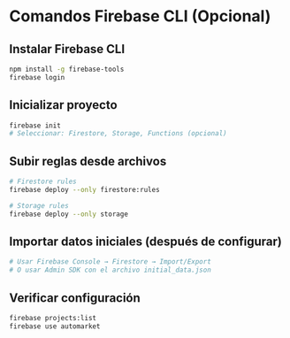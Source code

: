 # Comandos Firebase CLI (Opcional)

## Instalar Firebase CLI
```bash
npm install -g firebase-tools
firebase login
```

## Inicializar proyecto
```bash
firebase init
# Seleccionar: Firestore, Storage, Functions (opcional)
```

## Subir reglas desde archivos
```bash
# Firestore rules
firebase deploy --only firestore:rules

# Storage rules  
firebase deploy --only storage
```

## Importar datos iniciales (después de configurar)
```bash
# Usar Firebase Console → Firestore → Import/Export
# O usar Admin SDK con el archivo initial_data.json
```

## Verificar configuración
```bash
firebase projects:list
firebase use automarket
```





